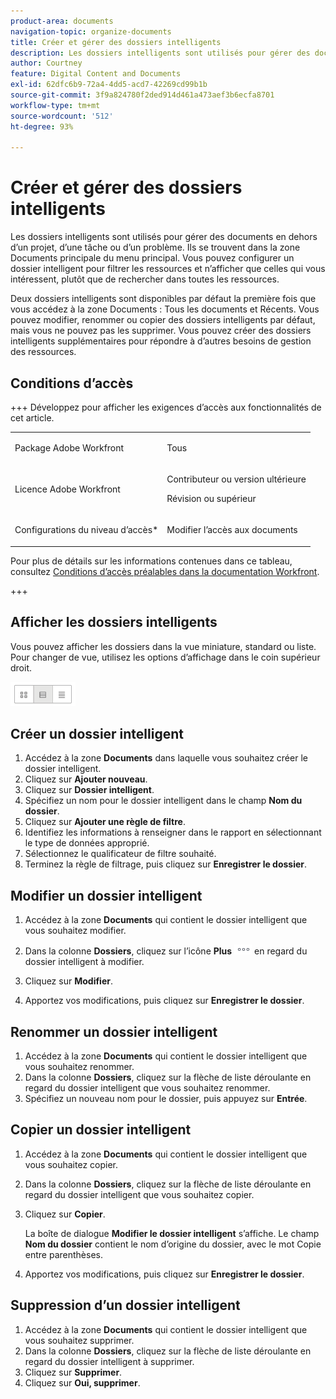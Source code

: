 ```yaml
---
product-area: documents
navigation-topic: organize-documents
title: Créer et gérer des dossiers intelligents
description: Les dossiers intelligents sont utilisés pour gérer des documents en dehors d’un projet, d’une tâche ou d’un problème. Ils se trouvent dans la zone Documents principale du menu principal. Vous pouvez configurer un dossier intelligent pour filtrer les ressources et n’afficher que celles qui vous intéressent, plutôt que de rechercher dans toutes les ressources.
author: Courtney
feature: Digital Content and Documents
exl-id: 62dfc6b9-72a4-4dd5-acd7-42269cd99b1b
source-git-commit: 3f9a824780f2ded914d461a473aef3b6ecfa8701
workflow-type: tm+mt
source-wordcount: '512'
ht-degree: 93%

---
```


# Créer et gérer des dossiers intelligents

Les dossiers intelligents sont utilisés pour gérer des documents en dehors d’un projet, d’une tâche ou d’un problème. Ils se trouvent dans la zone Documents principale du menu principal. Vous pouvez configurer un dossier intelligent pour filtrer les ressources et n’afficher que celles qui vous intéressent, plutôt que de rechercher dans toutes les ressources.

Deux dossiers intelligents sont disponibles par défaut la première fois que vous accédez à la zone Documents : Tous les documents et Récents. Vous pouvez modifier, renommer ou copier des dossiers intelligents par défaut, mais vous ne pouvez pas les supprimer. Vous pouvez créer des dossiers intelligents supplémentaires pour répondre à d’autres besoins de gestion des ressources.

## Conditions d’accès

+++ Développez pour afficher les exigences d’accès aux fonctionnalités de cet article.

<table style="table-layout:auto"> 
 <col> 
 <col> 
 <tbody> 
  <tr> 
   <td role="rowheader">Package Adobe Workfront</td> 
   <td> <p>Tous</p> </td> 
  </tr> 
  <tr> 
   <td role="rowheader">Licence Adobe Workfront</td> 
   <td> 
   <p>Contributeur ou version ultérieure</p>
   <p>Révision ou supérieur</p> </td> 
  </tr> 
  <tr> 
   <td role="rowheader">Configurations du niveau d’accès*</td> 
   <td> <p>Modifier l’accès aux documents</p> </td> 
  </tr> 
 </tbody> 
</table>

Pour plus de détails sur les informations contenues dans ce tableau, consultez [Conditions d’accès préalables dans la documentation Workfront](/help/quicksilver/administration-and-setup/add-users/access-levels-and-object-permissions/access-level-requirements-in-documentation.md).

+++

## Afficher les dossiers intelligents

Vous pouvez afficher les dossiers dans la vue miniature, standard ou liste. Pour changer de vue, utilisez les options d’affichage dans le coin supérieur droit.

![Modifier le dossier intelligent](assets/screenshot-2016-07-07-12.46.54.png)

## Créer un dossier intelligent

1. Accédez à la zone **Documents** dans laquelle vous souhaitez créer le dossier intelligent.
1. Cliquez sur **Ajouter nouveau**.
1. Cliquez sur **Dossier intelligent**.
1. Spécifiez un nom pour le dossier intelligent dans le champ **Nom du dossier**.
1. Cliquez sur **Ajouter une règle de filtre**.
1. Identifiez les informations à renseigner dans le rapport en sélectionnant le type de données approprié.
1. Sélectionnez le qualificateur de filtre souhaité. 
1. Terminez la règle de filtrage, puis cliquez sur **Enregistrer le dossier**.

## Modifier un dossier intelligent

1. Accédez à la zone **Documents** qui contient le dossier intelligent que vous souhaitez modifier.
1. Dans la colonne **Dossiers**, cliquez sur l’icône **Plus** ![Menu Plus](assets/more-icon.png) en regard du dossier intelligent à modifier.
1. Cliquez sur **Modifier**.

1. Apportez vos modifications, puis cliquez sur **Enregistrer le dossier**.

## Renommer un dossier intelligent

1. Accédez à la zone **Documents** qui contient le dossier intelligent que vous souhaitez renommer.
1. Dans la colonne **Dossiers**, cliquez sur la flèche de liste déroulante en regard du dossier intelligent que vous souhaitez renommer.
1. Spécifiez un nouveau nom pour le dossier, puis appuyez sur **Entrée**.

## Copier un dossier intelligent

1. Accédez à la zone **Documents** qui contient le dossier intelligent que vous souhaitez copier.
1. Dans la colonne **Dossiers**, cliquez sur la flèche de liste déroulante en regard du dossier intelligent que vous souhaitez copier.
1. Cliquez sur **Copier**.

   La boîte de dialogue **Modifier le dossier intelligent** s’affiche. Le champ **Nom du dossier** contient le nom d’origine du dossier, avec le mot Copie entre parenthèses.

1. Apportez vos modifications, puis cliquez sur **Enregistrer le dossier**.

## Suppression d’un dossier intelligent

1. Accédez à la zone **Documents** qui contient le dossier intelligent que vous souhaitez supprimer.
1. Dans la colonne **Dossiers**, cliquez sur la flèche de liste déroulante en regard du dossier intelligent à supprimer.
1. Cliquez sur **Supprimer**.
1. Cliquez sur **Oui, supprimer**.

